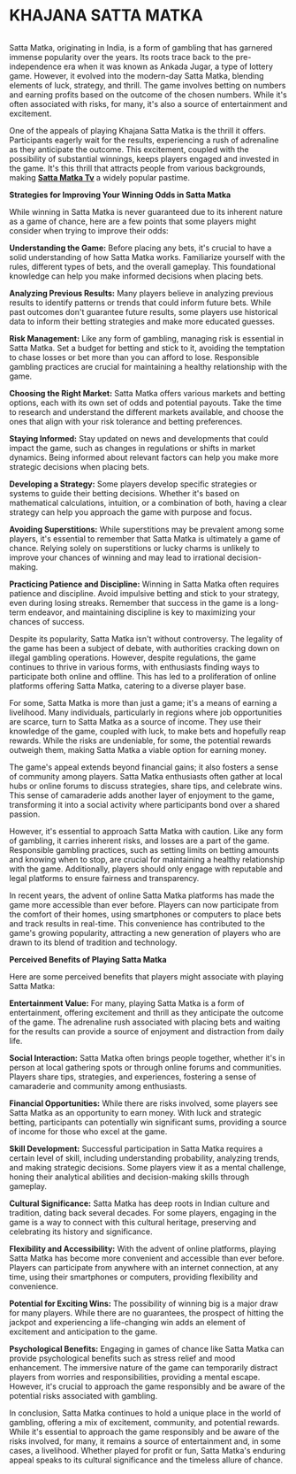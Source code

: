 # KHAJANA SATTA MATKA

<p align="center">
<img alt="" border="0" data-original-height="800" data-original-width="800" src="https://blogger.googleusercontent.com/img/b/R29vZ2xl/AVvXsEi5QKJmyS6Vk_b2YXCgGrfsxymBgOdGRaHNxdWP9X4vpna-foNsX_y5dneeArXu9GhF1r56yCQRCttfe_2rmsby7XUj4vVn_2aw-LV6NRX-AJ1P09dPdiy2H-O1-hvnpln1lCKJnqrwYe2QgbJwj_yUTI2PPisQceO_XNZLvu7LuHqUuKp-PcAaEzrNzwpp/s500/KHAJANA%20SATTA%20MATKA.png"/>
</p>

Satta Matka, originating in India, is a form of gambling that has garnered immense popularity over the years. Its roots trace back to the pre-independence era when it was known as Ankada Jugar, a type of lottery game. However, it evolved into the modern-day Satta Matka, blending elements of luck, strategy, and thrill. The game involves betting on numbers and earning profits based on the outcome of the chosen numbers. While it's often associated with risks, for many, it's also a source of entertainment and excitement.

One of the appeals of playing Khajana Satta Matka is the thrill it offers. Participants eagerly wait for the results, experiencing a rush of adrenaline as they anticipate the outcome. This excitement, coupled with the possibility of substantial winnings, keeps players engaged and invested in the game. It's this thrill that attracts people from various backgrounds, making **[Satta Matka Tv](https://khajana-satta-matka.in/)** a widely popular pastime.



**Strategies for Improving Your Winning Odds in Satta Matka**

While winning in Satta Matka is never guaranteed due to its inherent nature as a game of chance, here are a few points that some players might consider when trying to improve their odds:

**Understanding the Game:** Before placing any bets, it's crucial to have a solid understanding of how Satta Matka works. Familiarize yourself with the rules, different types of bets, and the overall gameplay. This foundational knowledge can help you make informed decisions when placing bets.

**Analyzing Previous Results:** Many players believe in analyzing previous results to identify patterns or trends that could inform future bets. While past outcomes don't guarantee future results, some players use historical data to inform their betting strategies and make more educated guesses.

**Risk Management:** Like any form of gambling, managing risk is essential in Satta Matka. Set a budget for betting and stick to it, avoiding the temptation to chase losses or bet more than you can afford to lose. Responsible gambling practices are crucial for maintaining a healthy relationship with the game.

**Choosing the Right Market:** Satta Matka offers various markets and betting options, each with its own set of odds and potential payouts. Take the time to research and understand the different markets available, and choose the ones that align with your risk tolerance and betting preferences.

**Staying Informed:** Stay updated on news and developments that could impact the game, such as changes in regulations or shifts in market dynamics. Being informed about relevant factors can help you make more strategic decisions when placing bets.

**Developing a Strategy:** Some players develop specific strategies or systems to guide their betting decisions. Whether it's based on mathematical calculations, intuition, or a combination of both, having a clear strategy can help you approach the game with purpose and focus.

**Avoiding Superstitions:** While superstitions may be prevalent among some players, it's essential to remember that Satta Matka is ultimately a game of chance. Relying solely on superstitions or lucky charms is unlikely to improve your chances of winning and may lead to irrational decision-making.

**Practicing Patience and Discipline:** Winning in Satta Matka often requires patience and discipline. Avoid impulsive betting and stick to your strategy, even during losing streaks. Remember that success in the game is a long-term endeavor, and maintaining discipline is key to maximizing your chances of success.

Despite its popularity, Satta Matka isn't without controversy. The legality of the game has been a subject of debate, with authorities cracking down on illegal gambling operations. However, despite regulations, the game continues to thrive in various forms, with enthusiasts finding ways to participate both online and offline. This has led to a proliferation of online platforms offering Satta Matka, catering to a diverse player base.

For some, Satta Matka is more than just a game; it's a means of earning a livelihood. Many individuals, particularly in regions where job opportunities are scarce, turn to Satta Matka as a source of income. They use their knowledge of the game, coupled with luck, to make bets and hopefully reap rewards. While the risks are undeniable, for some, the potential rewards outweigh them, making Satta Matka a viable option for earning money.

The game's appeal extends beyond financial gains; it also fosters a sense of community among players. Satta Matka enthusiasts often gather at local hubs or online forums to discuss strategies, share tips, and celebrate wins. This sense of camaraderie adds another layer of enjoyment to the game, transforming it into a social activity where participants bond over a shared passion.

However, it's essential to approach Satta Matka with caution. Like any form of gambling, it carries inherent risks, and losses are a part of the game. Responsible gambling practices, such as setting limits on betting amounts and knowing when to stop, are crucial for maintaining a healthy relationship with the game. Additionally, players should only engage with reputable and legal platforms to ensure fairness and transparency.

In recent years, the advent of online Satta Matka platforms has made the game more accessible than ever before. Players can now participate from the comfort of their homes, using smartphones or computers to place bets and track results in real-time. This convenience has contributed to the game's growing popularity, attracting a new generation of players who are drawn to its blend of tradition and technology.

**Perceived Benefits of Playing Satta Matka**

Here are some perceived benefits that players might associate with playing Satta Matka:

**Entertainment Value:** For many, playing Satta Matka is a form of entertainment, offering excitement and thrill as they anticipate the outcome of the game. The adrenaline rush associated with placing bets and waiting for the results can provide a source of enjoyment and distraction from daily life.

**Social Interaction:** Satta Matka often brings people together, whether it's in person at local gathering spots or through online forums and communities. Players share tips, strategies, and experiences, fostering a sense of camaraderie and community among enthusiasts.

**Financial Opportunities:** While there are risks involved, some players see Satta Matka as an opportunity to earn money. With luck and strategic betting, participants can potentially win significant sums, providing a source of income for those who excel at the game.

**Skill Development:** Successful participation in Satta Matka requires a certain level of skill, including understanding probability, analyzing trends, and making strategic decisions. Some players view it as a mental challenge, honing their analytical abilities and decision-making skills through gameplay.

**Cultural Significance:** Satta Matka has deep roots in Indian culture and tradition, dating back several decades. For some players, engaging in the game is a way to connect with this cultural heritage, preserving and celebrating its history and significance.

**Flexibility and Accessibility:** With the advent of online platforms, playing Satta Matka has become more convenient and accessible than ever before. Players can participate from anywhere with an internet connection, at any time, using their smartphones or computers, providing flexibility and convenience.

**Potential for Exciting Wins:** The possibility of winning big is a major draw for many players. While there are no guarantees, the prospect of hitting the jackpot and experiencing a life-changing win adds an element of excitement and anticipation to the game.

**Psychological Benefits:** Engaging in games of chance like Satta Matka can provide psychological benefits such as stress relief and mood enhancement. The immersive nature of the game can temporarily distract players from worries and responsibilities, providing a mental escape. However, it's crucial to approach the game responsibly and be aware of the potential risks associated with gambling.

In conclusion, Satta Matka continues to hold a unique place in the world of gambling, offering a mix of excitement, community, and potential rewards. While it's essential to approach the game responsibly and be aware of the risks involved, for many, it remains a source of entertainment and, in some cases, a livelihood. Whether played for profit or fun, Satta Matka's enduring appeal speaks to its cultural significance and the timeless allure of chance.
